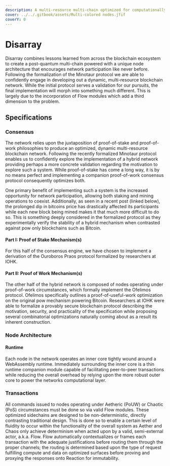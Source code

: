 ```yaml
---
description: A multi-resource multi-chain optimized for computationally oriented tasks
cover: ../../.gitbook/assets/Multi-colored nodes.jfif
coverY: 0
---
```


# Disarray

Disarray combines lessons learned from across the blockchain ecosystem to create a post-quantum multi-chain powered with a unique node architecture that encourages network participation like never before. Following the formalization of the Minotaur protocol we are able to confidently engage in developing out a dynamic, multi-resource blockchain network. While the initial protocol serves a validation for our pursuits, the final implementation will morph into something much different. This is largely due to the incorporation of Flow modules which add a third dimension to the problem.

## Specifications

### Consensus

The network relies upon the juxtaposition of proof-of-stake and proof-of-work philosophies to produce an optimized, dynamic multi-resource blockchain network. Following the recently formalized Minotaur protocol enables us to confidently explore the implementation of a hybrid network providing perhaps a more concrete validation regarding the motivation to explore such a system. While proof-of-stake has come a long way, it is by no means perfect and implementing a companion proof-of-work consensus protocol consequently optimizes both.

One primary benefit of implementing such a system is the increased opportunity for network participation, allowing both staking and mining operations to coexist. Additionally, as seen in a recent post (linked below), the prolonged dip in bitcoins price has drastically affected its participants while each new block being mined makes it that much more difficult to do so. This is something deeply considered in the formalized protocol as they experimentally verify the stability of a hybrid mechanism when contrasted against pow only blockchains such as Bitcoin.

#### Part I: Proof of Stake Mechanism(s)&#x20;

For this half of the consensus engine, we have chosen to implement a derivation of the Ouroboros Praos protocol formalized by researchers at IOHK.

#### Part II: Proof of Work Mechanism(s)

The other half of the hybrid network is composed of nodes operating under proof-of-work circumstances, which formally implement the Ofelimos protocol. Ofelimos specifically outlines a proof-of-useful-work optimization on the original pow mechanism powering Bitcoin. Researchers at IOHK were able to formalize a provably secure blockchain protocol describing the motivation, security, and practicality of the specification while proposing several combinatorial optimizations naturally coming about as a result its inherent construction.

### Node Architecture

#### Runtime

Each node in the network operates an inner core tightly wound around a WebAssembly runtime. Immediately surrounding the inner core is a thin runtime companion module capable of facilitating peer-to-peer transactions while reducing the overall overhead by relying upon the more robust outer core to power the networks computational layer.&#x20;

### Transactions

All commands issued to nodes operating under Aetheric (PoUW) or Chaotic (PoS) circumstances must be done so via valid Flow modules. These optimized sidechains are designed to be non-deterministic, directly contrasting traditional design. This is done so to enable a certain level of fluidity to occur within the functionality of the overall system as Aether and Chaos only achieve determinism when acted upon by a valid, semi-external actor, a.k.a. Flow. Flow automatically contextualizes or frames each transaction with the adequate justifications before routing them through the proper channels; the routing is determined based upon the type of request fulfilling compute and data on optimized surfaces before proving and proxying the responses onto Reaction for immutability.

